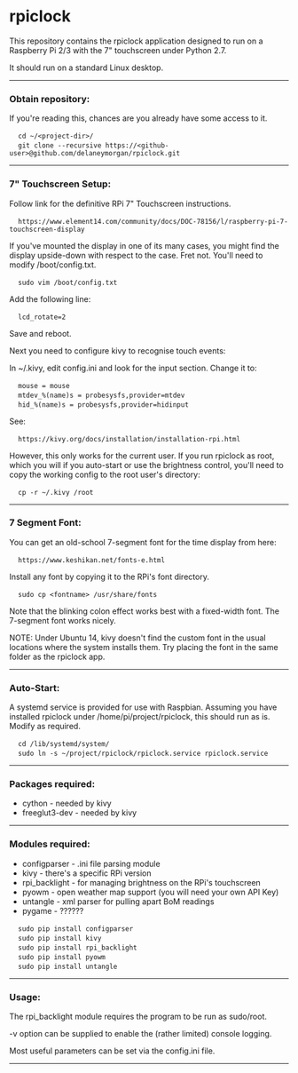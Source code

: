 # rpiclock
This repository contains the rpiclock application designed to run on a Raspberry Pi 2/3 with the 7" touchscreen under Python 2.7.

It should run on a standard Linux desktop.

---
### Obtain repository:
If you're reading this, chances are you already have some access to it.

&nbsp;&nbsp;&nbsp;&nbsp;`cd ~/<project-dir>/`  
&nbsp;&nbsp;&nbsp;&nbsp;`git clone --recursive https://<github-user>@github.com/delaneymorgan/rpiclock.git`

---
### 7" Touchscreen Setup:
Follow link for the definitive RPi 7" Touchscreen instructions.

&nbsp;&nbsp;&nbsp;&nbsp;`https://www.element14.com/community/docs/DOC-78156/l/raspberry-pi-7-touchscreen-display`

If you've mounted the display in one of its many cases, you might find the display upside-down with respect to the case.  Fret not.  You'll need to modify /boot/config.txt.

&nbsp;&nbsp;&nbsp;&nbsp;`sudo vim /boot/config.txt`  

Add the following line:

&nbsp;&nbsp;&nbsp;&nbsp;`lcd_rotate=2`  

Save and reboot.

Next you need to configure kivy to recognise touch events:

In ~/.kivy, edit config.ini and look for the input section.  Change it to:

&nbsp;&nbsp;&nbsp;&nbsp;`mouse = mouse`  
&nbsp;&nbsp;&nbsp;&nbsp;`mtdev_%(name)s = probesysfs,provider=mtdev`  
&nbsp;&nbsp;&nbsp;&nbsp;`hid_%(name)s = probesysfs,provider=hidinput`  

See:

&nbsp;&nbsp;&nbsp;&nbsp;`https://kivy.org/docs/installation/installation-rpi.html`

However, this only works for the current user.  If you run rpiclock as root, which you will if you auto-start or use the brightness control, you'll need to copy the working config to the root user's directory:

&nbsp;&nbsp;&nbsp;&nbsp;`cp -r ~/.kivy /root`  


---
### 7 Segment Font:
You can get an old-school 7-segment font for the time display from here:

&nbsp;&nbsp;&nbsp;&nbsp;`https://www.keshikan.net/fonts-e.html`

Install any font by copying it to the RPi's font directory.

&nbsp;&nbsp;&nbsp;&nbsp;`sudo cp <fontname> /usr/share/fonts`

Note that the blinking colon effect works best with a fixed-width font.  The 7-segment font works nicely.

NOTE: Under Ubuntu 14, kivy doesn't find the custom font in the usual locations where the system installs them.  Try placing the font in the same folder as the rpiclock app.

---
### Auto-Start:
A systemd service is provided for use with Raspbian.  Assuming you have installed rpiclock under /home/pi/project/rpiclock, this should run as is.  Modify as required.

&nbsp;&nbsp;&nbsp;&nbsp;`cd /lib/systemd/system/`  
&nbsp;&nbsp;&nbsp;&nbsp;`sudo ln -s ~/project/rpiclock/rpiclock.service rpiclock.service`  

---
### Packages required:
* cython - needed by kivy
* freeglut3-dev - needed by kivy

---
### Modules required:
* configparser - .ini file parsing module
* kivy - there's a specific RPi version
* rpi_backlight - for managing brightness on the RPi's touchscreen
* pyowm - open weather map support (you will need your own API Key)
* untangle - xml parser for pulling apart BoM readings
* pygame - ??????

&nbsp;&nbsp;&nbsp;&nbsp;`sudo pip install configparser`  
&nbsp;&nbsp;&nbsp;&nbsp;`sudo pip install kivy`  
&nbsp;&nbsp;&nbsp;&nbsp;`sudo pip install rpi_backlight`  
&nbsp;&nbsp;&nbsp;&nbsp;`sudo pip install pyowm`  
&nbsp;&nbsp;&nbsp;&nbsp;`sudo pip install untangle`  

---
### Usage:
The rpi_backlight module requires the program to be run as sudo/root.

-v option can be supplied to enable the (rather limited) console logging.

Most useful parameters can be set via the config.ini file.

---
